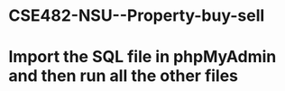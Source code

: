 # CSE482-NSU--Property-buy-sell
# Import the SQL file in phpMyAdmin and then run all the other files
